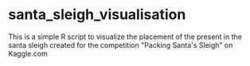 santa_sleigh_visualisation
==========================

This is a simple R script to visualize the placement of the present in the santa sleigh created for the competition "Packing Santa's Sleigh" on Kaggle.com
